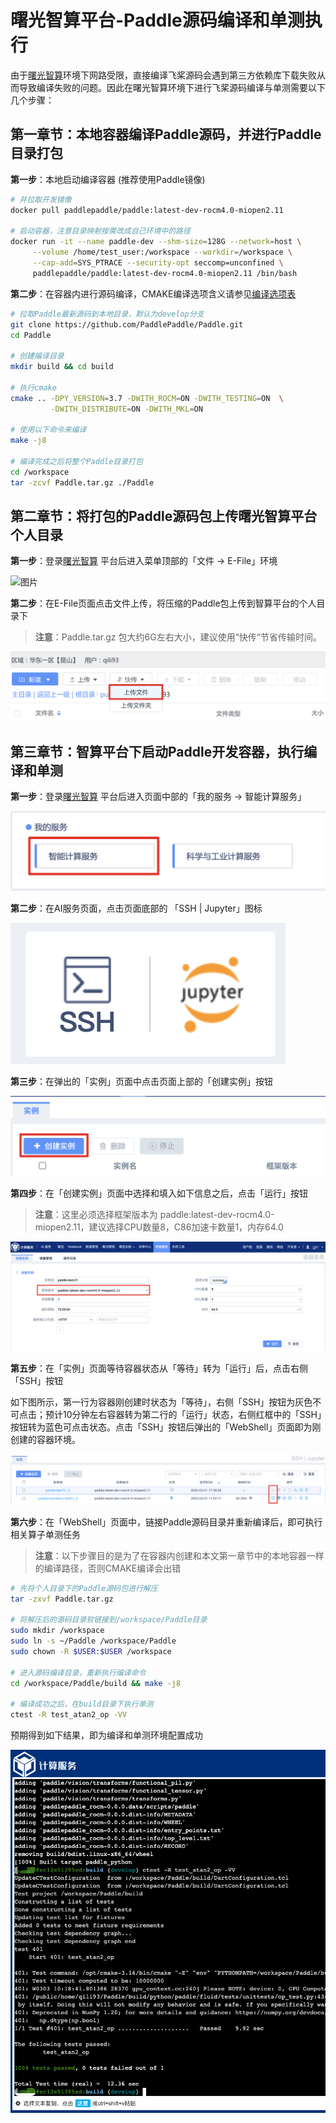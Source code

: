 # 曙光智算平台-Paddle源码编译和单测执行

由于[曙光智算](https://www.hpccube.com/ac/home/index.html)环境下网路受限，直接编译飞桨源码会遇到第三方依赖库下载失败从而导致编译失败的问题。因此在曙光智算环境下进行飞桨源码编译与单测需要以下几个步骤：


## 第一章节：本地容器编译Paddle源码，并进行Paddle目录打包

**第一步**：本地启动编译容器 (推荐使用Paddle镜像)

```bash
# 并拉取开发镜像
docker pull paddlepaddle/paddle:latest-dev-rocm4.0-miopen2.11

# 启动容器，注意目录映射按需改成自己环境中的路径
docker run -it --name paddle-dev --shm-size=128G --network=host \
     --volume /home/test_user:/workspace --workdir=/workspace \
     --cap-add=SYS_PTRACE --security-opt seccomp=unconfined \
     paddlepaddle/paddle:latest-dev-rocm4.0-miopen2.11 /bin/bash
```

**第二步**：在容器内进行源码编译，CMAKE编译选项含义请参见[编译选项表](https://www.paddlepaddle.org.cn/documentation/docs/zh/develop/install/Tables.html#Compile)

```bash
# 拉取Paddle最新源码到本地目录，默认为develop分支
git clone https://github.com/PaddlePaddle/Paddle.git
cd Paddle

# 创建编译目录
mkdir build && cd build

# 执行cmake
cmake .. -DPY_VERSION=3.7 -DWITH_ROCM=ON -DWITH_TESTING=ON  \
         -DWITH_DISTRIBUTE=ON -DWITH_MKL=ON

# 使用以下命令来编译
make -j8

# 编译完成之后将整个Paddle目录打包
cd /workspace
tar -zcvf Paddle.tar.gz ./Paddle
```

## 第二章节：将打包的Paddle源码包上传曙光智算平台个人目录

**第一步**：登录[曙光智算](https://www.hpccube.com/ac/home/index.html) 平台后进入菜单顶部的「文件 -> E-File」环境

![图片](../images/login.png)

**第二步**：在E-File页面点击文件上传，将压缩的Paddle包上传到智算平台的个人目录下

> **注意**：Paddle.tar.gz 包大约6G左右大小，建议使用“快传“节省传输时间。

![图片](../images/sugon_upload.png)

## 第三章节：智算平台下启动Paddle开发容器，执行编译和单测

**第一步**：登录[曙光智算](https://www.hpccube.com/ac/home/index.html) 平台后进入页面中部的「我的服务 -> 智能计算服务」

![图片](../images/sugon_my_service.png)

**第二步**：在AI服务页面，点击页面底部的 「SSH | Jupyter」图标

![图片](../images/sugon_ssh.png)

**第三步**：在弹出的「实例」页面中点击页面上部的「创建实例」按钮

![图片](../images/sugon_create.png)

**第四步**：在「创建实例」页面中选择和填入如下信息之后，点击「运行」按钮

> **注意**：这里必须选择框架版本为 paddle:latest-dev-rocm4.0-miopen2.11，建议选择CPU数量8，C86加速卡数量1，内存64.0

![图片](../images/sugon_framework_version.png)

**第五步**：在「实例」页面等待容器状态从「等待」转为「运行」后，点击右侧「SSH」按钮

如下图所示，第一行为容器刚创建时状态为「等待」，右侧「SSH」按钮为灰色不可点击；预计10分钟左右容器转为第二行的「运行」状态，右侧红框中的「SSH」按钮转为蓝色可点击状态。点击「SSH」按钮后弹出的「WebShell」页面即为刚创建的容器环境。

![图片](../images/sugon_test.png)

**第六步**：在「WebShell」页面中，链接Paddle源码目录并重新编译后，即可执行相关算子单测任务

> **注意**：以下步骤目的是为了在容器内创建和本文第一章节中的本地容器一样的编译路径，否则CMAKE编译会出错

```bash
# 先将个人目录下的Paddle源码包进行解压
tar -zxvf Paddle.tar.gz

# 将解压后的源码目录软链接到/workspace/Paddle目录
sudo mkdir /workspace
sudo ln -s ~/Paddle /workspace/Paddle
sudo chown -R $USER:$USER /workspace

# 进入源码编译目录，重新执行编译命令
cd /workspace/Paddle/build && make -j8

# 编译成功之后，在build目录下执行单测
ctest -R test_atan2_op -VV
```

预期得到如下结果，即为编译和单测环境配置成功

![图片](../images/sugon_result.png)